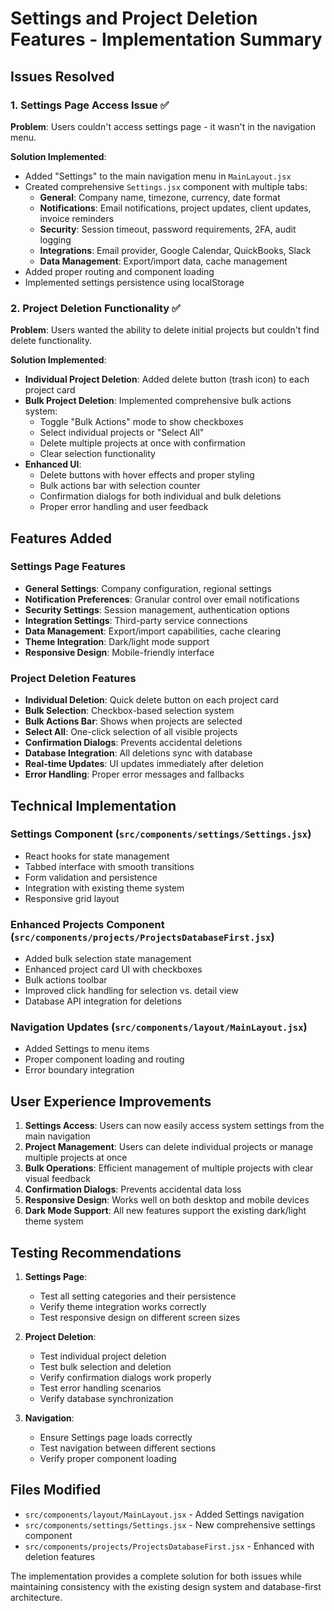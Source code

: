 # Settings and Project Deletion Features - Implementation Summary

## Issues Resolved

### 1. Settings Page Access Issue ✅
**Problem**: Users couldn't access settings page - it wasn't in the navigation menu.

**Solution Implemented**:
- Added "Settings" to the main navigation menu in `MainLayout.jsx`
- Created comprehensive `Settings.jsx` component with multiple tabs:
  - **General**: Company name, timezone, currency, date format
  - **Notifications**: Email notifications, project updates, client updates, invoice reminders
  - **Security**: Session timeout, password requirements, 2FA, audit logging
  - **Integrations**: Email provider, Google Calendar, QuickBooks, Slack
  - **Data Management**: Export/import data, cache management
- Added proper routing and component loading
- Implemented settings persistence using localStorage

### 2. Project Deletion Functionality ✅
**Problem**: Users wanted the ability to delete initial projects but couldn't find delete functionality.

**Solution Implemented**:
- **Individual Project Deletion**: Added delete button (trash icon) to each project card
- **Bulk Project Deletion**: Implemented comprehensive bulk actions system:
  - Toggle "Bulk Actions" mode to show checkboxes
  - Select individual projects or "Select All"
  - Delete multiple projects at once with confirmation
  - Clear selection functionality
- **Enhanced UI**: 
  - Delete buttons with hover effects and proper styling
  - Bulk actions bar with selection counter
  - Confirmation dialogs for both individual and bulk deletions
  - Proper error handling and user feedback

## Features Added

### Settings Page Features
- **General Settings**: Company configuration, regional settings
- **Notification Preferences**: Granular control over email notifications
- **Security Settings**: Session management, authentication options
- **Integration Settings**: Third-party service connections
- **Data Management**: Export/import capabilities, cache clearing
- **Theme Integration**: Dark/light mode support
- **Responsive Design**: Mobile-friendly interface

### Project Deletion Features
- **Individual Deletion**: Quick delete button on each project card
- **Bulk Selection**: Checkbox-based selection system
- **Bulk Actions Bar**: Shows when projects are selected
- **Select All**: One-click selection of all visible projects
- **Confirmation Dialogs**: Prevents accidental deletions
- **Database Integration**: All deletions sync with database
- **Real-time Updates**: UI updates immediately after deletion
- **Error Handling**: Proper error messages and fallbacks

## Technical Implementation

### Settings Component (`src/components/settings/Settings.jsx`)
- React hooks for state management
- Tabbed interface with smooth transitions
- Form validation and persistence
- Integration with existing theme system
- Responsive grid layout

### Enhanced Projects Component (`src/components/projects/ProjectsDatabaseFirst.jsx`)
- Added bulk selection state management
- Enhanced project card UI with checkboxes
- Bulk actions toolbar
- Improved click handling for selection vs. detail view
- Database API integration for deletions

### Navigation Updates (`src/components/layout/MainLayout.jsx`)
- Added Settings to menu items
- Proper component loading and routing
- Error boundary integration

## User Experience Improvements

1. **Settings Access**: Users can now easily access system settings from the main navigation
2. **Project Management**: Users can delete individual projects or manage multiple projects at once
3. **Bulk Operations**: Efficient management of multiple projects with clear visual feedback
4. **Confirmation Dialogs**: Prevents accidental data loss
5. **Responsive Design**: Works well on both desktop and mobile devices
6. **Dark Mode Support**: All new features support the existing dark/light theme system

## Testing Recommendations

1. **Settings Page**:
   - Test all setting categories and their persistence
   - Verify theme integration works correctly
   - Test responsive design on different screen sizes

2. **Project Deletion**:
   - Test individual project deletion
   - Test bulk selection and deletion
   - Verify confirmation dialogs work properly
   - Test error handling scenarios
   - Verify database synchronization

3. **Navigation**:
   - Ensure Settings page loads correctly
   - Test navigation between different sections
   - Verify proper component loading

## Files Modified

- `src/components/layout/MainLayout.jsx` - Added Settings navigation
- `src/components/settings/Settings.jsx` - New comprehensive settings component
- `src/components/projects/ProjectsDatabaseFirst.jsx` - Enhanced with deletion features

The implementation provides a complete solution for both issues while maintaining consistency with the existing design system and database-first architecture.
